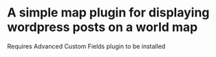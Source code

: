 # A simple map plugin for displaying wordpress posts on a world map

Requires Advanced Custom Fields plugin to be installed
